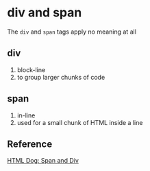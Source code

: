 # div and span

The `div` and `span` tags apply no meaning at all

## div

1. block-line
2. to group larger chunks of code

## span

1. in-line
2. used for a small chunk of HTML inside a line

## Reference

[HTML Dog: Span and Div](https://htmldog.com/guides/html/intermediate/spandiv/)
